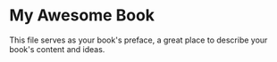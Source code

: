 # My Awesome Book

This  file serves as your book's preface, a great place to describe your book's content and ideas.



